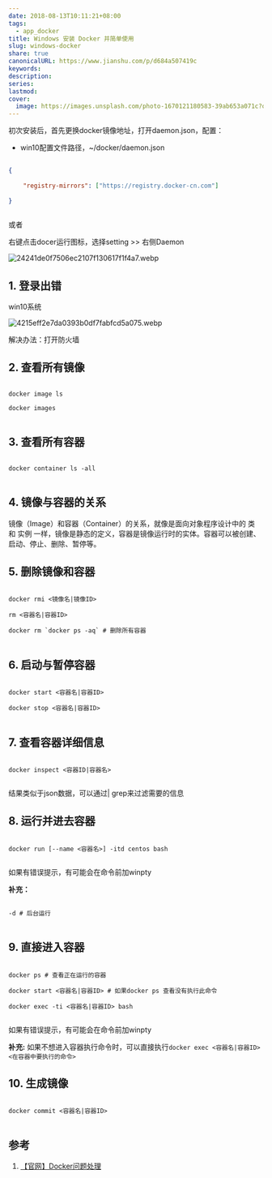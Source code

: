 ```yaml
---  
date: 2018-08-13T10:11:21+08:00  
tags:  
  - app_docker  
title: Windows 安装 Docker 并简单使用  
slug: windows-docker  
share: true  
canonicalURL: https://www.jianshu.com/p/d684a507419c  
keywords:   
description:   
series:   
lastmod:   
cover:  
  image: https://images.unsplash.com/photo-1670121180583-39ab653a071c?q=80&w=720&auto=format&fit=crop&ixlib=rb-4.0.3&ixid=M3wxMjA3fDB8MHxwaG90by1wYWdlfHx8fGVufDB8fHx8fA%3D%3D  
---  
```


  
初次安装后，首先更换docker镜像地址，打开daemon.json，配置：
  

  
- win10配置文件路径，~/docker/daemon.json
  

  
```json
  
{
  
	"registry-mirrors": ["https://registry.docker-cn.com"]
  
}
  
```
  

  
或者
  

  
右键点击docer运行图标，选择setting >> 右侧Daemon
  
![24241de0f7506ec2107f130617f1f4a7.webp](/images/24241de0f7506ec2107f130617f1f4a7.webp)
  

  

  
## 1. 登录出错
  

  
win10系统
  
![4215eff2e7da0393b0df7fabfcd5a075.webp](/images/4215eff2e7da0393b0df7fabfcd5a075.webp)
  

  
解决办法：打开防火墙
  

  
## 2. 查看所有镜像
  

  
```
  
docker image ls
  
docker images
  
```
  

  
## 3. 查看所有容器
  

  
```
  
docker container ls -all
  
```
  

  
## 4. 镜像与容器的关系
  

  
镜像（Image）和容器（Container）的关系，就像是面向对象程序设计中的 类 和 实例 一样，镜像是静态的定义，容器是镜像运行时的实体。容器可以被创建、启动、停止、删除、暂停等。
  

  
## 5. 删除镜像和容器
  

  
```
  
docker rmi <镜像名|镜像ID>
  
rm <容器名|容器ID>
  
docker rm `docker ps -aq` # 删除所有容器
  
```
  

  
## 6. 启动与暂停容器
  

  
```
  
docker start <容器名|容器ID>
  
docker stop <容器名|容器ID>
  
```
  

  
## 7. 查看容器详细信息
  

  
```
  
docker inspect <容器ID|容器名>
  
```
  

  
结果类似于json数据，可以通过| grep来过滤需要的信息
  

  
## 8. 运行并进去容器
  

  
```
  
docker run [--name <容器名>] -itd centos bash
  
```
  

  
如果有错误提示，有可能会在命令前加winpty
  

  
**补充：**
  

  
```
  
-d # 后台运行
  
```
  

  
## 9. 直接进入容器
  

  
```
  
docker ps # 查看正在运行的容器
  
docker start <容器名|容器ID> # 如果docker ps 查看没有执行此命令
  
docker exec -ti <容器名|容器ID> bash
  
```
  

  
如果有错误提示，有可能会在命令前加winpty 
  

  
**补充:** 如果不想进入容器执行命令时，可以直接执行`docker exec <容器名|容器ID> <在容器中要执行的命令>` 
  

  
## 10. 生成镜像
  

  
```
  
docker commit <容器名|容器ID>
  
```
  

  
## 参考
  

  
1. [【官网】Docker问题处理](https://docs.docker.com/docker-for-windows/troubleshoot/#virtualization)